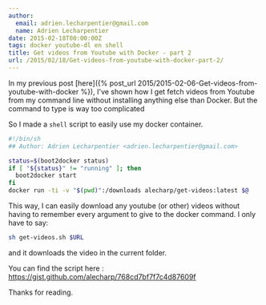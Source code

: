 ```yaml
---
author:
  email: adrien.lecharpentier@gmail.com
  name: Adrien Lecharpentier
date: 2015-02-18T00:00:00Z
tags: docker youtube-dl en shell
title: Get videos from Youtube with Docker - part 2
url: /2015/02/18/Get-videos-from-youtube-with-docker-part-2/
---
```


In my previous post [here]({% post_url 2015/2015-02-06-Get-videos-from-youtube-with-docker %}), I've shown how I get fetch videos from Youtube from my command line without installing anything else than Docker. But the command to type is way too complicated

So I made a `shell` script to easily use my docker container.

```bash
#!/bin/sh
## Author: Adrien Lecharpentier <adrien.lecharpentier@gmail.com>

status=$(boot2docker status)
if [ "${status}" != "running" ]; then
  boot2docker start
fi
docker run -ti -v "$(pwd)":/downloads alecharp/get-videos:latest $@
```

This way, I can easily download any youtube (or other) videos without having to remember every argument to give to the docker command. I only have to say:

```bash
sh get-videos.sh $URL
```

and it downloads the video in the current folder.

You can find the script here : https://gist.github.com/alecharp/768cd7bf7f7c4d87609f

Thanks for reading.
